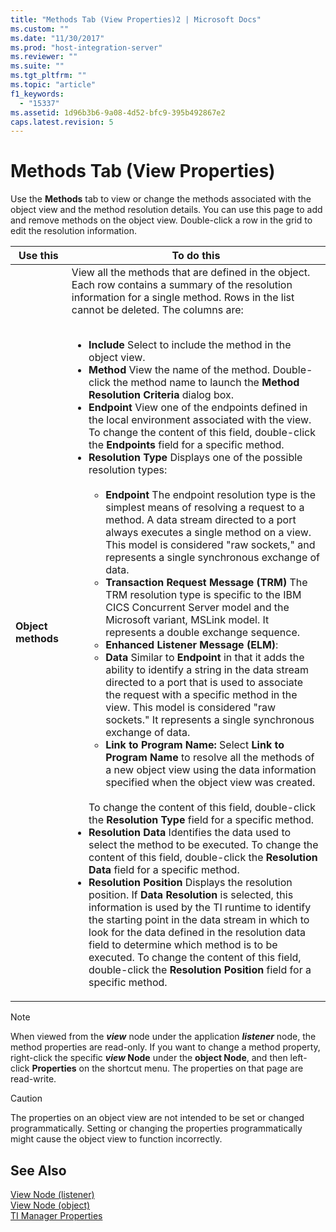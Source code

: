 ```yaml
---
title: "Methods Tab (View Properties)2 | Microsoft Docs"
ms.custom: ""
ms.date: "11/30/2017"
ms.prod: "host-integration-server"
ms.reviewer: ""
ms.suite: ""
ms.tgt_pltfrm: ""
ms.topic: "article"
f1_keywords: 
  - "15337"
ms.assetid: 1d96b3b6-9a08-4d52-bfc9-395b492867e2
caps.latest.revision: 5
---
```

# Methods Tab (View Properties)
Use the **Methods** tab to view or change the methods associated with the object view and the method resolution details. You can use this page to add and remove methods on the object view. Double-click a row in the grid to edit the resolution information.  
  
|Use this|To do this|  
|--------------|----------------|  
|**Object methods**|View all the methods that are defined in the object. Each row contains a summary of the resolution information for a single method. Rows in the list cannot be deleted. The columns are:<br /><br /> <ul><li>**Include** Select to include the method in the object view.</li><li>**Method** View the name of the method. Double-click the method name to launch the **Method Resolution Criteria** dialog box.</li><li>**Endpoint** View one of the endpoints defined in the local environment associated with the view. To change the content of this field, double-click the **Endpoints** field for a specific method.</li><li>**Resolution Type** Displays one of the possible resolution types:<br /><br /> <ul><li>**Endpoint** The endpoint resolution type is the simplest means of resolving a request to a method. A data stream directed to a port always executes a single method on a view. This model is considered "raw sockets," and represents a single synchronous exchange of data.</li><li>**Transaction Request Message (TRM)** The TRM resolution type is specific to the IBM CICS Concurrent Server model and the Microsoft variant, MSLink model. It represents a double exchange sequence.</li><li>**Enhanced Listener Message (ELM)**:</li><li>**Data** Similar to **Endpoint** in that it adds the ability to identify a string in the data stream directed to a port that is used to associate the request with a specific method in the view. This model is considered "raw sockets." It represents a single synchronous exchange of data.</li><li>**Link to Program Name:** Select **Link to Program Name** to resolve all the methods of a new object view using the data information specified when the object view was created.</li></ul><br />     To change the content of this field, double-click the **Resolution Type** field for a specific method.</li><li>**Resolution Data** Identifies the data used to select the method to be executed. To change the content of this field, double-click the **Resolution Data** field for a specific method.</li><li>**Resolution Position** Displays the resolution position. If **Data Resolution** is selected, this information is used by the TI runtime to identify the starting point in the data stream in which to look for the data defined in the resolution data field to determine which method is to be executed. To change the content of this field, double-click the **Resolution Position** field for a specific method.</li></ul>|  
  
> [!NOTE]
>  When viewed from the ***view*** node under the application ***listener*** node, the method properties are read-only. If you want to change a method property, right-click the specific ***view* Node** under the **object Node**, and then left-click **Properties** on the shortcut menu. The properties on that page are read-write.  
  
> [!CAUTION]
>  The properties on an object view are not intended to be set or changed programmatically. Setting or changing the properties programmatically might cause the object view to function incorrectly.  
  
## See Also  
 [View Node (listener)](../HIS2010/view-node-listener-1.md)   
 [View Node (object)](../HIS2010/view-node-object-2.md)   
 [TI Manager Properties](../HIS2010/ti-manager-properties1.md)